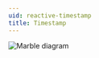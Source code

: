 ```yaml
---
uid: reactive-timestamp
title: Timestamp
---
```


![Marble diagram](~/images/reactive-timestamp.svg)
